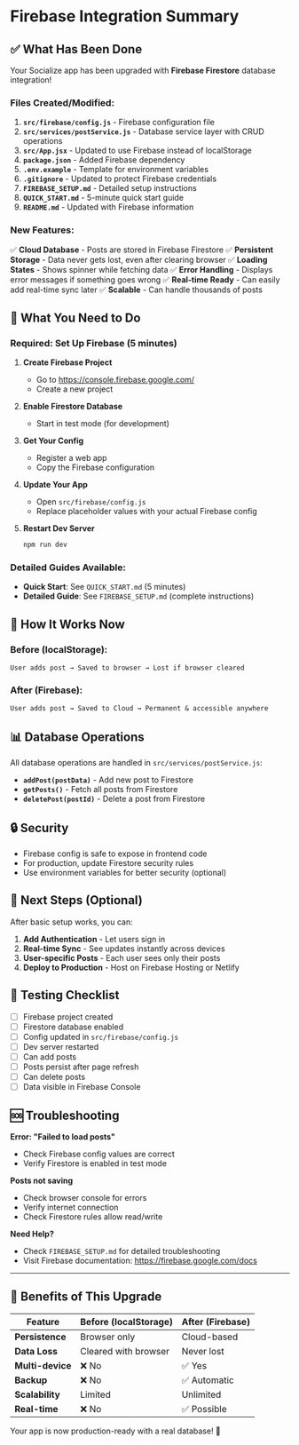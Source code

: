 # Firebase Integration Summary

## ✅ What Has Been Done

Your Socialize app has been upgraded with **Firebase Firestore** database integration!

### Files Created/Modified:

1. **`src/firebase/config.js`** - Firebase configuration file
2. **`src/services/postService.js`** - Database service layer with CRUD operations
3. **`src/App.jsx`** - Updated to use Firebase instead of localStorage
4. **`package.json`** - Added Firebase dependency
5. **`.env.example`** - Template for environment variables
6. **`.gitignore`** - Updated to protect Firebase credentials
7. **`FIREBASE_SETUP.md`** - Detailed setup instructions
8. **`QUICK_START.md`** - 5-minute quick start guide
9. **`README.md`** - Updated with Firebase information

### New Features:

✅ **Cloud Database** - Posts are stored in Firebase Firestore
✅ **Persistent Storage** - Data never gets lost, even after clearing browser
✅ **Loading States** - Shows spinner while fetching data
✅ **Error Handling** - Displays error messages if something goes wrong
✅ **Real-time Ready** - Can easily add real-time sync later
✅ **Scalable** - Can handle thousands of posts

## 🎯 What You Need to Do

### Required: Set Up Firebase (5 minutes)

1. **Create Firebase Project**
   - Go to https://console.firebase.google.com/
   - Create a new project

2. **Enable Firestore Database**
   - Start in test mode (for development)

3. **Get Your Config**
   - Register a web app
   - Copy the Firebase configuration

4. **Update Your App**
   - Open `src/firebase/config.js`
   - Replace placeholder values with your actual Firebase config

5. **Restart Dev Server**
   ```bash
   npm run dev
   ```

### Detailed Guides Available:

- **Quick Start**: See `QUICK_START.md` (5 minutes)
- **Detailed Guide**: See `FIREBASE_SETUP.md` (complete instructions)

## 🔄 How It Works Now

### Before (localStorage):
```
User adds post → Saved to browser → Lost if browser cleared
```

### After (Firebase):
```
User adds post → Saved to Cloud → Permanent & accessible anywhere
```

## 📊 Database Operations

All database operations are handled in `src/services/postService.js`:

- **`addPost(postData)`** - Add new post to Firestore
- **`getPosts()`** - Fetch all posts from Firestore
- **`deletePost(postId)`** - Delete a post from Firestore

## 🔒 Security

- Firebase config is safe to expose in frontend code
- For production, update Firestore security rules
- Use environment variables for better security (optional)

## 🚀 Next Steps (Optional)

After basic setup works, you can:

1. **Add Authentication** - Let users sign in
2. **Real-time Sync** - See updates instantly across devices
3. **User-specific Posts** - Each user sees only their posts
4. **Deploy to Production** - Host on Firebase Hosting or Netlify

## 📝 Testing Checklist

- [ ] Firebase project created
- [ ] Firestore database enabled
- [ ] Config updated in `src/firebase/config.js`
- [ ] Dev server restarted
- [ ] Can add posts
- [ ] Posts persist after page refresh
- [ ] Can delete posts
- [ ] Data visible in Firebase Console

## 🆘 Troubleshooting

**Error: "Failed to load posts"**
- Check Firebase config values are correct
- Verify Firestore is enabled in test mode

**Posts not saving**
- Check browser console for errors
- Verify internet connection
- Check Firestore rules allow read/write

**Need Help?**
- Check `FIREBASE_SETUP.md` for detailed troubleshooting
- Visit Firebase documentation: https://firebase.google.com/docs

---

## 🎉 Benefits of This Upgrade

| Feature | Before (localStorage) | After (Firebase) |
|---------|----------------------|------------------|
| **Persistence** | Browser only | Cloud-based |
| **Data Loss** | Cleared with browser | Never lost |
| **Multi-device** | ❌ No | ✅ Yes |
| **Backup** | ❌ No | ✅ Automatic |
| **Scalability** | Limited | Unlimited |
| **Real-time** | ❌ No | ✅ Possible |

Your app is now production-ready with a real database! 🚀
